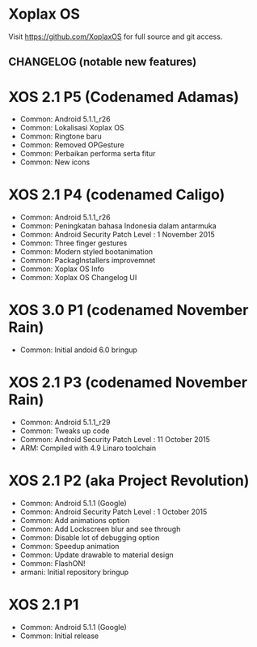 Xoplax OS
===============

Visit https://github.com/XoplaxOS for full source and git access.


CHANGELOG (notable new features)
---------

# XOS 2.1 P5 (Codenamed Adamas)
* Common: Android 5.1.1_r26
* Common: Lokalisasi Xoplax OS 
* Common: Ringtone baru 
* Common: Removed OPGesture 
* Common: Perbaikan performa serta fitur
* Common: New icons

# XOS 2.1 P4 (codenamed Caligo)
* Common: Android 5.1.1_r26
* Common: Peningkatan bahasa Indonesia dalam antarmuka
* Common: Android Security Patch Level : 1 November 2015
* Common: Three finger gestures
* Common: Modern styled bootanimation
* Common: PackagInstallers improvemnet
* Common: Xoplax OS Info
* Common: Xoplax OS Changelog UI

# XOS 3.0 P1 (codenamed November Rain)
* Common: Initial andoid 6.0 bringup

# XOS 2.1 P3 (codenamed November Rain)
* Common: Android 5.1.1_r29
* Common: Tweaks up code
* Common: Android Security Patch Level : 11 October 2015
* ARM: Compiled with 4.9 Linaro toolchain

# XOS 2.1 P2 (aka Project Revolution)
* Common: Android 5.1.1 (Google)
* Common: Android Security Patch Level :  1 October 2015
* Common: Add animations option
* Common: Add Lockscreen blur and see through
* Common: Disable lot of debugging option
* Common: Speedup animation
* Common: Update drawable to material design
* Common: FlashON!
* armani: Initial repository bringup

# XOS 2.1 P1
* Common: Android 5.1.1 (Google)
* Common: Initial release
